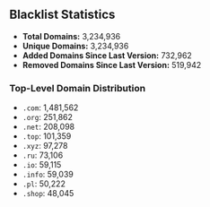 ## Blacklist Statistics

- **Total Domains:** 3,234,936
- **Unique Domains:** 3,234,936
- **Added Domains Since Last Version:** 732,962
- **Removed Domains Since Last Version:** 519,942

### Top-Level Domain Distribution

-  `.com`: 1,481,562
-  `.org`: 251,862
-  `.net`: 208,098
-  `.top`: 101,359
-  `.xyz`: 97,278
-  `.ru`: 73,106
-  `.io`: 59,115
-  `.info`: 59,039
-  `.pl`: 50,222
-  `.shop`: 48,045
